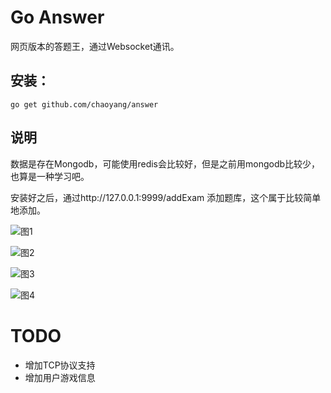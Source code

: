 Go Answer
====================

网页版本的答题王，通过Websocket通讯。

安装：
--------------------
    go get github.com/chaoyang/answer

说明
--------------------
数据是存在Mongodb，可能使用redis会比较好，但是之前用mongodb比较少，也算是一种学习吧。

安装好之后，通过http://127.0.0.1:9999/addExam 添加题库，这个属于比较简单地添加。

![图1](https://s01.vckai.com/up/2019/03/13/1552455625312902326.jpg)

![图2](https://s01.vckai.com/up/2019/03/13/1552455642764203260.jpg)

![图3](https://s01.vckai.com/up/2019/03/13/1552455670680075165.jpg)

![图4](https://s01.vckai.com/up/2019/03/13/1552455684039017095.jpg)

TODO
====================
* 增加TCP协议支持
* 增加用户游戏信息

